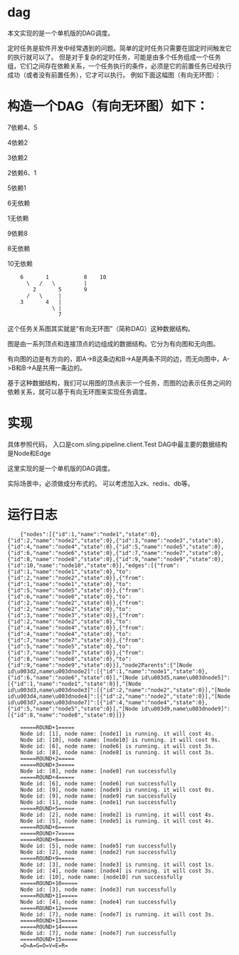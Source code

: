 # dag

本文实现的是一个单机版的DAG调度。

定时任务是软件开发中经常遇到的问题。简单的定时任务只需要在固定时间触发它的执行就可以了。
但是对于复杂的定时任务，可能是由多个任务组成一个任务组，它们之间存在依赖关系，一个任务执行的条件，必须是它的前置任务已经执行成功（或者没有前置任务），它才可以执行。
例如下面这幅图（有向无环图）：

# 构造一个DAG（有向无环图）如下： 

7依赖4、5

4依赖2

3依赖2

2依赖6、1

5依赖1

6无依赖

1无依赖


9依赖8

8无依赖


10无依赖

        6       1           8    10
          \   /   \         |
            2       5       9
          /   \     |
        3       4   |
                  \ |
                    7
这个任务关系图其实就是“有向无环图”（简称DAG）这种数据结构。

图是由一系列顶点和连接顶点的边组成的数据结构。它分为有向图和无向图。

有向图的边是有方向的，即A->B这条边和B->A是两条不同的边，而无向图中，A->B和B->A是共用一条边的。

基于这种数据结构，我们可以用图的顶点表示一个任务，而图的边表示任务之间的依赖关系，就可以基于有向无环图来实现任务调度。

        
# 实现
具体参照代码， 入口是com.sling.pipeline.client.Test
DAG中最主要的数据结构是Node和Edge

这里实现的是一个单机版的DAG调度。

实际场景中，必须做成分布式的。 可以考虑加入zk、redis、db等。

# 运行日志 

        
        {"nodes":[{"id":1,"name":"node1","state":0},{"id":2,"name":"node2","state":0},{"id":3,"name":"node3","state":0},{"id":4,"name":"node4","state":0},{"id":5,"name":"node5","state":0},{"id":6,"name":"node6","state":0},{"id":7,"name":"node7","state":0},{"id":8,"name":"node8","state":0},{"id":9,"name":"node9","state":0},{"id":10,"name":"node10","state":0}],"edges":[{"from":{"id":1,"name":"node1","state":0},"to":{"id":2,"name":"node2","state":0}},{"from":{"id":1,"name":"node1","state":0},"to":{"id":5,"name":"node5","state":0}},{"from":{"id":6,"name":"node6","state":0},"to":{"id":2,"name":"node2","state":0}},{"from":{"id":2,"name":"node2","state":0},"to":{"id":3,"name":"node3","state":0}},{"from":{"id":2,"name":"node2","state":0},"to":{"id":4,"name":"node4","state":0}},{"from":{"id":4,"name":"node4","state":0},"to":{"id":7,"name":"node7","state":0}},{"from":{"id":5,"name":"node5","state":0},"to":{"id":7,"name":"node7","state":0}},{"from":{"id":8,"name":"node8","state":0},"to":{"id":9,"name":"node9","state":0}}],"node2Parents":{"[Node id\u003d2,name\u003dnode2]":[{"id":1,"name":"node1","state":0},{"id":6,"name":"node6","state":0}],"[Node id\u003d5,name\u003dnode5]":[{"id":1,"name":"node1","state":0}],"[Node id\u003d3,name\u003dnode3]":[{"id":2,"name":"node2","state":0}],"[Node id\u003d4,name\u003dnode4]":[{"id":2,"name":"node2","state":0}],"[Node id\u003d7,name\u003dnode7]":[{"id":4,"name":"node4","state":0},{"id":5,"name":"node5","state":0}],"[Node id\u003d9,name\u003dnode9]":[{"id":8,"name":"node8","state":0}]}}
        
        =====ROUND+1=====
        Node id: [1], node name: [node1] is running. it will cost 4s.
        Node id: [10], node name: [node10] is running. it will cost 9s.
        Node id: [6], node name: [node6] is running. it will cost 3s.
        Node id: [8], node name: [node8] is running. it will cost 3s.
        =====ROUND+2=====
        =====ROUND+3=====
        Node id: [8], node name: [node8] run successfully
        =====ROUND+4=====
        Node id: [6], node name: [node6] run successfully
        Node id: [9], node name: [node9] is running. it will cost 0s.
        Node id: [9], node name: [node9] run successfully
        Node id: [1], node name: [node1] run successfully
        =====ROUND+5=====
        Node id: [2], node name: [node2] is running. it will cost 4s.
        Node id: [5], node name: [node5] is running. it will cost 4s.
        =====ROUND+6=====
        =====ROUND+7=====
        =====ROUND+8=====
        Node id: [5], node name: [node5] run successfully
        Node id: [2], node name: [node2] run successfully
        =====ROUND+9=====
        Node id: [3], node name: [node3] is running. it will cost 1s.
        Node id: [4], node name: [node4] is running. it will cost 3s.
        Node id: [10], node name: [node10] run successfully
        =====ROUND+10=====
        Node id: [3], node name: [node3] run successfully
        =====ROUND+11=====
        Node id: [4], node name: [node4] run successfully
        =====ROUND+12=====
        Node id: [7], node name: [node7] is running. it will cost 3s.
        =====ROUND+13=====
        =====ROUND+14=====
        Node id: [7], node name: [node7] run successfully
        =====ROUND+15=====
        =D=A=G=O=V=E=R=



